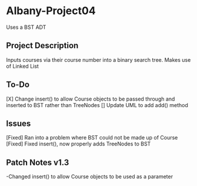 # Albany-Project04
Uses a BST ADT

## Project Description
Inputs courses via their course number into a binary search tree. Makes use of Linked List 

## To-Do
[X] Change insert() to allow Course objects to be passed through and inserted to BST rather than TreeNodes
[] Update UML to add add() method

## Issues
[Fixed] Ran into a problem where BST could not be made up of Course
[Fixed] Fixed insert(), now properly adds TreeNodes to BST

## Patch Notes v1.3
-Changed insert() to allow Course objects to be used as a parameter
